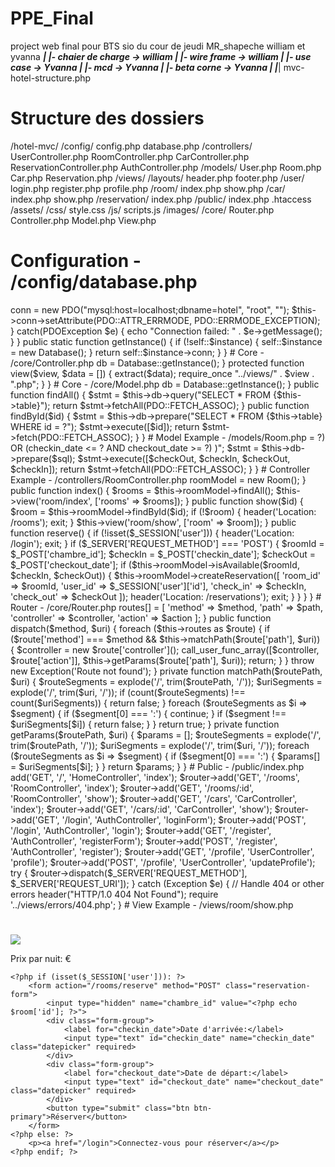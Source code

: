# PPE_Final
 project web final pour BTS sio du cour de jeudi MR_shapeche
william et yvanna
 _______________________________________________________________________| 
 |-     chaier de charge           ->  william                          |
 |-     wire frame                 ->  william                          |
 |-     use case                   ->  Yvanna                           |
 |-     mcd                        ->  Yvanna                           |
 |-     beta corne                 ->  Yvanna                           |
 |_______________________________________________________________________| 
mvc-hotel-structure.php
# Structure des dossiers
/hotel-mvc/
  /config/
    config.php
    database.php
  /controllers/
    UserController.php
    RoomController.php 
    CarController.php
    ReservationController.php
    AuthController.php
  /models/
    User.php
    Room.php
    Car.php
    Reservation.php
  /views/
    /layouts/
      header.php
      footer.php
    /user/
      login.php
      register.php
      profile.php
    /room/
      index.php
      show.php
    /car/
      index.php
      show.php
    /reservation/
      index.php
  /public/
    index.php
    .htaccess
  /assets/
    /css/
      style.css
    /js/
      scripts.js
    /images/
  /core/
    Router.php
    Controller.php
    Model.php
    View.php

# Configuration - /config/database.php
<?php
class Database {
    private static $instance = null;
    private $conn;

    private function __construct() {
        try {
            $this->conn = new PDO("mysql:host=localhost;dbname=hotel", "root", "");
            $this->conn->setAttribute(PDO::ATTR_ERRMODE, PDO::ERRMODE_EXCEPTION);
        } catch(PDOException $e) {
            echo "Connection failed: " . $e->getMessage();
        }
    }

    public static function getInstance() {
        if (!self::$instance) {
            self::$instance = new Database();
        }
        return self::$instance->conn;
    }
}

# Core - /core/Controller.php
<?php
abstract class Controller {
    protected $db;
    
    public function __construct() {
        $this->db = Database::getInstance();
    }
    
    protected function view($view, $data = []) {
        extract($data);
        require_once "../views/" . $view . ".php";
    }
}

# Core - /core/Model.php
<?php
abstract class Model {
    protected $db;
    protected $table;
    
    public function __construct() {
        $this->db = Database::getInstance();
    }
    
    public function findAll() {
        $stmt = $this->db->query("SELECT * FROM {$this->table}");
        return $stmt->fetchAll(PDO::FETCH_ASSOC);
    }
    
    public function findById($id) {
        $stmt = $this->db->prepare("SELECT * FROM {$this->table} WHERE id = ?");
        $stmt->execute([$id]);
        return $stmt->fetch(PDO::FETCH_ASSOC);
    }
}

# Model Example - /models/Room.php
<?php
class Room extends Model {
    protected $table = 'chambres';
    
    public function getAvailableRooms($checkIn, $checkOut) {
        $sql = "SELECT * FROM chambres WHERE id NOT IN (
            SELECT chambre_id FROM reservations_chambre 
            WHERE (checkin_date <= ? AND checkout_date >= ?)
            OR (checkin_date <= ? AND checkout_date >= ?)
        )";
        
        $stmt = $this->db->prepare($sql);
        $stmt->execute([$checkOut, $checkIn, $checkOut, $checkIn]);
        return $stmt->fetchAll(PDO::FETCH_ASSOC);
    }
}

# Controller Example - /controllers/RoomController.php
<?php
class RoomController extends Controller {
    private $roomModel;
    
    public function __construct() {
        parent::__construct();
        $this->roomModel = new Room();
    }
    
    public function index() {
        $rooms = $this->roomModel->findAll();
        $this->view('room/index', ['rooms' => $rooms]);
    }
    
    public function show($id) {
        $room = $this->roomModel->findById($id);
        if (!$room) {
            header('Location: /rooms');
            exit;
        }
        $this->view('room/show', ['room' => $room]);
    }
    
    public function reserve() {
        if (!isset($_SESSION['user'])) {
            header('Location: /login');
            exit;
        }
        
        if ($_SERVER['REQUEST_METHOD'] === 'POST') {
            $roomId = $_POST['chambre_id'];
            $checkIn = $_POST['checkin_date'];
            $checkOut = $_POST['checkout_date'];
            
            if ($this->roomModel->isAvailable($roomId, $checkIn, $checkOut)) {
                $this->roomModel->createReservation([
                    'room_id' => $roomId,
                    'user_id' => $_SESSION['user']['id'],
                    'check_in' => $checkIn,
                    'check_out' => $checkOut
                ]);
                header('Location: /reservations');
                exit;
            }
        }
    }
}

# Router - /core/Router.php
<?php
class Router {
    private $routes = [];
    
    public function add($method, $path, $controller, $action) {
        $this->routes[] = [
            'method' => $method,
            'path' => $path,
            'controller' => $controller,
            'action' => $action
        ];
    }
    
    public function dispatch($method, $uri) {
        foreach ($this->routes as $route) {
            if ($route['method'] === $method && $this->matchPath($route['path'], $uri)) {
                $controller = new $route['controller']();
                call_user_func_array([$controller, $route['action']], $this->getParams($route['path'], $uri));
                return;
            }
        }
        throw new Exception('Route not found');
    }
    
    private function matchPath($routePath, $uri) {
        $routeSegments = explode('/', trim($routePath, '/'));
        $uriSegments = explode('/', trim($uri, '/'));
        
        if (count($routeSegments) !== count($uriSegments)) {
            return false;
        }
        
        foreach ($routeSegments as $i => $segment) {
            if ($segment[0] === ':') {
                continue;
            }
            if ($segment !== $uriSegments[$i]) {
                return false;
            }
        }
        
        return true;
    }
    
    private function getParams($routePath, $uri) {
        $params = [];
        $routeSegments = explode('/', trim($routePath, '/'));
        $uriSegments = explode('/', trim($uri, '/'));
        
        foreach ($routeSegments as $i => $segment) {
            if ($segment[0] === ':') {
                $params[] = $uriSegments[$i];
            }
        }
        
        return $params;
    }
}

# Public - /public/index.php
<?php
session_start();
require_once '../config/config.php';
require_once '../core/Router.php';

$router = new Router();

// Define routes
$router->add('GET', '/', 'HomeController', 'index');
$router->add('GET', '/rooms', 'RoomController', 'index');
$router->add('GET', '/rooms/:id', 'RoomController', 'show');
$router->add('GET', '/cars', 'CarController', 'index');
$router->add('GET', '/cars/:id', 'CarController', 'show');
$router->add('GET', '/login', 'AuthController', 'loginForm');
$router->add('POST', '/login', 'AuthController', 'login');
$router->add('GET', '/register', 'AuthController', 'registerForm');
$router->add('POST', '/register', 'AuthController', 'register');
$router->add('GET', '/profile', 'UserController', 'profile');
$router->add('POST', '/profile', 'UserController', 'updateProfile');

try {
    $router->dispatch($_SERVER['REQUEST_METHOD'], $_SERVER['REQUEST_URI']);
} catch (Exception $e) {
    // Handle 404 or other errors
    header("HTTP/1.0 404 Not Found");
    require '../views/errors/404.php';
}

# View Example - /views/room/show.php
<?php require_once '../views/layouts/header.php'; ?>

<div class="room-details">
    <h1><?php echo htmlspecialchars($room['type']); ?></h1>
    <img src="data:image/jpeg;base64,<?php echo base64_encode($room['image']); ?>" />
    <p class="description"><?php echo htmlspecialchars($room['description']); ?></p>
    <p class="price">Prix par nuit: <?php echo htmlspecialchars($room['prix_nuit']); ?> €</p>
    
    <?php if (isset($_SESSION['user'])): ?>
        <form action="/rooms/reserve" method="POST" class="reservation-form">
            <input type="hidden" name="chambre_id" value="<?php echo $room['id']; ?>">
            <div class="form-group">
                <label for="checkin_date">Date d'arrivée:</label>
                <input type="text" id="checkin_date" name="checkin_date" class="datepicker" required>
            </div>
            <div class="form-group">
                <label for="checkout_date">Date de départ:</label>
                <input type="text" id="checkout_date" name="checkout_date" class="datepicker" required>
            </div>
            <button type="submit" class="btn btn-primary">Réserver</button>
        </form>
    <?php else: ?>
        <p><a href="/login">Connectez-vous pour réserver</a></p>
    <?php endif; ?>
</div>

<?php require_once '../views/layouts/footer.php'; ?>
